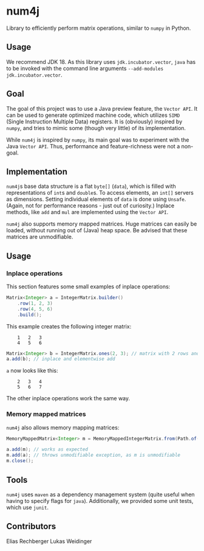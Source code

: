 # num4j
Library to efficiently perform matrix operations, similar to `numpy` in Python.

## Usage
We recommend JDK 18. As this library uses `jdk.incubator.vector`,
`java` has to be invoked with the command line arguments `--add-modules jdk.incubator.vector`.

## Goal
The goal of this project was to use a Java preview feature, the `Vector API`.
It can be used to generate optimized machine code, which utilizes `SIMD` (Single Instruction Multiple Data) registers.
It is (obviously) inspired by `numpy`, and tries to mimic some (though very little) of its implementation.

While `num4j` is inspired by `numpy`, its main goal was to experiment with the Java `Vector API`.
Thus, performance and feature-richness were not a non-goal.

## Implementation
`num4j`s base data structure is a flat `byte[]` (`data`), which is filled with representations of `int`s and `double`s.
To access elements, an `int[]` servers as dimensions. Setting individual elements of `data` is done using `Unsafe`.
(Again, not for performance reasons - just out of curiosity.)
Inplace methods, like `add` and `mul` are implemented using the `Vector API`.

`num4j` also supports memory mapped matrices. Huge matrices can easily be loaded, without running out of (Java) heap space.
Be advised that these matrices are unmodifiable.

## Usage
### Inplace operations
This section features some small examples of inplace operations:
```java
Matrix<Integer> a = IntegerMatrix.builder()
    .row(1, 2, 3)
    .row(4, 5, 6)
    .build();
```
This example creates the following integer matrix:
````
    1   2   3
    4   5   6
````

```java
Matrix<Integer> b = IntegerMatrix.ones(2, 3); // matrix with 2 rows and 3 columns, filled with 1's
a.add(b); // inplace and elementwise add
```

`a` now looks like this:
````
    2   3   4
    5   6   7
````

The other inplace operations work the same way.

### Memory mapped matrices
`num4j` also allows memory mapping matrices:
```java
MemoryMappedMatrix<Integer> m = MemoryMappedIntegerMatrix.from(Path.of("path", "to", "matrix"));

a.add(m); // works as expected
m.add(a); // throws unmodifiable exception, as m is unmodifiable
m.close();
```

## Tools
`num4j` uses `maven` as a dependency management system (quite useful when having to specify flags for `java`).
Additionally, we provided some unit tests, which use `junit`.

## Contributors
Elias Rechberger
Lukas Weidinger